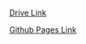 [Drive Link](https://drive.google.com/file/d/190MtMlzg6sxdSIp_MmPVKUzg9Pbxovq1/view?usp=sharing)

[Github Pages Link](https://mouda4d.github.io/)

